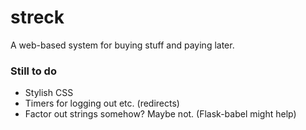 streck
======

A web-based system for buying stuff and paying later.

### Still to do

* Stylish CSS
* Timers for logging out etc. (redirects)
* Factor out strings somehow? Maybe not. (Flask-babel might help)
